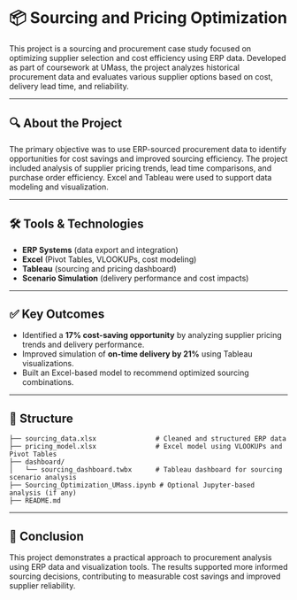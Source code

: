 # 📦 Sourcing and Pricing Optimization

This project is a sourcing and procurement case study focused on optimizing supplier selection and cost efficiency using ERP data. Developed as part of coursework at UMass, the project analyzes historical procurement data and evaluates various supplier options based on cost, delivery lead time, and reliability.

---

## 🔍 About the Project

The primary objective was to use ERP-sourced procurement data to identify opportunities for cost savings and improved sourcing efficiency. The project included analysis of supplier pricing trends, lead time comparisons, and purchase order efficiency. Excel and Tableau were used to support data modeling and visualization.

---

## 🛠 Tools & Technologies

- **ERP Systems** (data export and integration)
- **Excel** (Pivot Tables, VLOOKUPs, cost modeling)
- **Tableau** (sourcing and pricing dashboard)
- **Scenario Simulation** (delivery performance and cost impacts)

---

## ✅ Key Outcomes

- Identified a **17% cost-saving opportunity** by analyzing supplier pricing trends and delivery performance.
- Improved simulation of **on-time delivery by 21%** using Tableau visualizations.
- Built an Excel-based model to recommend optimized sourcing combinations.

---

## 📂 Structure

```
├── sourcing_data.xlsx               # Cleaned and structured ERP data
├── pricing_model.xlsx               # Excel model using VLOOKUPs and Pivot Tables
├── dashboard/
│   └── sourcing_dashboard.twbx      # Tableau dashboard for sourcing scenario analysis
├── Sourcing_Optimization_UMass.ipynb # Optional Jupyter-based analysis (if any)
├── README.md
```

---

## 📌 Conclusion

This project demonstrates a practical approach to procurement analysis using ERP data and visualization tools. The results supported more informed sourcing decisions, contributing to measurable cost savings and improved supplier reliability.